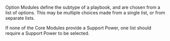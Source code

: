 Option Modules define the subtype of a playbook, and are chosen from a list of options. This may be multiple choices made from a single list, or from separate lists.

If none of the Core Modules provide a Support Power, one list should require a Support Power to be selected.